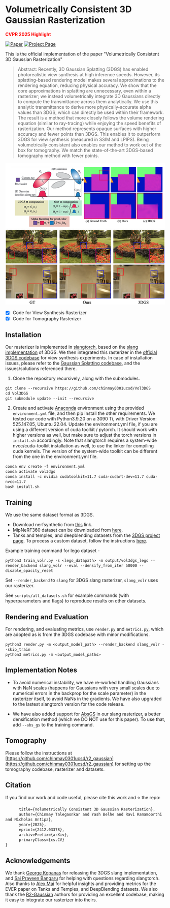 # Volumetrically Consistent 3D Gaussian Rasterization
 **<span style="color:red">CVPR 2025 Highlight</span>**

[![Paper](https://img.shields.io/badge/Paper-arXiv-red)](https://arxiv.org/pdf/2412.03378) [![Project Page](https://img.shields.io/badge/Project-Page-blue)](https://chinmay0301ucsd.github.io/vol3dgs/)

This is the official implementation of the paper "Volumetrically Consistent 3D Gaussian Rasterization" 

>Abstract:
Recently, 3D Gaussian Splatting (3DGS) has enabled photorealistic view synthesis at high inference speeds. However, its splatting-based rendering model makes several approximations to the rendering equation, reducing physical accuracy. We show that the core approximations in splatting are unnecessary, even within a rasterizer; we instead volumetrically integrate 3D Gaussians directly to compute the transmittance across them analytically. We use this analytic transmittance to derive more physically-accurate alpha values than 3DGS, which can directly be used within their framework. The result is a method that more closely follows the volume rendering equation (similar to ray-tracing) while enjoying the speed benefits of rasterization. Our method represents opaque surfaces with higher accuracy and fewer points than 3DGS. This enables it to outperform 3DGS for view synthesis (measured in SSIM and LPIPS). Being volumetrically consistent also enables our method to work out of the box for tomography. We match the state-of-the-art 3DGS-based tomography method with fewer points.

![alt text](assets/image.png)
![alt text](assets/real_results.png)
- [X] Code for View Synthesis Rasterizer
- [X] Code for Tomography Rasterizer

## Installation 
Our rasterizer is implemented in [slangtorch](https://github.com/shader-slang/slang-torch), based on the [slang implementation](https://github.com/google/slang-gaussian-rasterization) of 3DGS. We then integrated this rasterizer in the [official 3DGS codebase](https://github.com/graphdeco-inria/gaussian-splatting) for view synthesis experiments. In case of installation issues, please refer to the [Gaussian Splatting codebase](https://github.com/graphdeco-inria/gaussian-splatting), and the issues/solutions referenced there. 

1. Clone the repository recursively, along with the submodules.
```
git clone --recursive https://github.com/chinmay0301ucsd/Vol3DGS
cd Vol3DGS
git submodule update --init --recursive
```
2. Create and activate [Anaconda](https://www.anaconda.com/docs/tools/working-with-conda/environments) environment using the provided `environment.yml` file, and then pip install the other requirements. We tested our code with Python3.9.20 on a 3090 Ti, with Driver Version: 525.147.05, Ubuntu 22.04. Update the environment.yml file, if you are using a different version of cuda toolkit / pytorch. It should work with higher versions as well, but make sure to adjust the torch versions in `install.sh` accordingly. Note that slangtorch requires a system-wide nvcc/cuda-toolkit installation as well, to use the linker for compiling cuda kernels. The version of the system-wide toolkit can be different from the one in the environment.yml file.
```
conda env create -f environment.yml
conda activate vol3dgs
conda install -c nvidia cudatoolkit=11.7 cuda-cudart-dev=11.7 cuda-nvcc=11.7
bash install.sh
```
<!-- 3. Alternatively, if you already have a working 3DGS conda environment, install the following in that environment:
```
pip install slangtorch==1.3.7 wandb matplotlib tqdm
pip install -e submodules/slang-gaussian-rasterization
``` -->

## Training
We use the same dataset format as 3DGS. 
* Download nerfsynthetic from [this](https://www.kaggle.com/datasets/nguyenhung1903/nerf-synthetic-dataset) link. 
* MipNeRF360 dataset can be downloaded from [here](https://jonbarron.info/mipnerf360/). 
* Tanks and temples, and deepblending datasets from the [3DGS project page](https://repo-sam.inria.fr/fungraph/3d-gaussian-splatting/).
To process a custom dataset, follow the instructions [here](https://github.com/graphdeco-inria/gaussian-splatting?tab=readme-ov-file#processing-your-own-scenes).  

Example training command for lego dataset - 

```
python3 train_volr.py -s <lego_datapath> -m output/vol3dgs_lego --render_backend slang_volr --eval --densify_from_iter 50000 --disable_opacity_reset
```
Set `--render_backend` to `slang` for 3DGS slang rasterizer, `slang_volr` uses our rasterizer.

See `scripts/all_datasets.sh` for example commands (with hyperparameters and flags) to reproduce results on other datasets. 

## Rendering and Evaluation
For rendering, and evaluating metrics, use `render.py` and `metrics.py`, which are adopted as is from the 3DGS codebase with minor modifications. 

```
python3 render.py -m <output_model_path> --render_backend slang_volr --skip_train
python3 metrics.py -m <output_model_paths> 
```

## Implementation Notes
* To avoid numerical instability, we have re-worked handling Gaussians with NaN scales (happens for Gaussians with very small scales due to numerical errors in the backprop for the scale parameter) in the rasterizer itself, to avoid NaNs in the gradients. We have also upgraded to the lastest slangtorch version for the code release.

* We have also added support for [AbsGS](https://ty424.github.io/AbsGS.github.io/) in our slang rasterizer, a better densification method (which we DO NOT use for this paper). To use that, add `--abs_gs` to the training command.

## Tomography
Please follow the instructions at [https://github.com/chinmay0301ucsd/r2_gaussian](https://github.com/chinmay0301ucsd/r2_gaussian) for setting up the tomography codebase, rasterizer and datasets.

## Citation
If you find our work and code useful, please cite this work and ⭐ the repo:

```@misc{talegaonkar2025vol3dgs,
      title={Volumetrically Consistent 3D Gaussian Rasterization},
      author={Chinmay Talegaonkar and Yash Belhe and Ravi Ramamoorthi and Nicholas Antipa},
      year={2025},
      eprint={2412.03378},
      archivePrefix={arXiv},
      primaryClass={cs.CV}
}
```
## Acknowledgements
We thank [George Kopanas](https://grgkopanas.github.io/) for releasing the 3DGS slang implementation, and [Sai Praveen Bangaru](https://people.csail.mit.edu/sbangaru/) for helping with questions regarding slangtorch. Also thanks to [Alex Mai](https://half-potato.gitlab.io/) for helpful insights and providing metrics for the EVER paper on Tanks and Temples, and DeepBlending datasets. We also thank the [R2-Gaussian](https://github.com/chinmay0301ucsd/r2_gaussian) authors for providing an excellent codebase, making it easy to integrate our rasterizer into theirs.